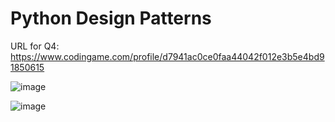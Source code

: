 # Python Design Patterns

URL for Q4: https://www.codingame.com/profile/d7941ac0ce0faa44042f012e3b5e4bd91850615

![image](https://github.com/Reut212/Research_Algorithms/blob/master/Python%20OOP/Q4_code_1.png)

![image](https://github.com/Reut212/Research_Algorithms/blob/master/Python%20OOP/score.png)
